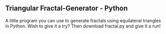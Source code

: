 ## Triangular Fractal-Generator - Python
A little program you can use to generate fractals using equilateral triangles in Python.
Wish to give it a try? Then download fractal.py and give it a run! 
